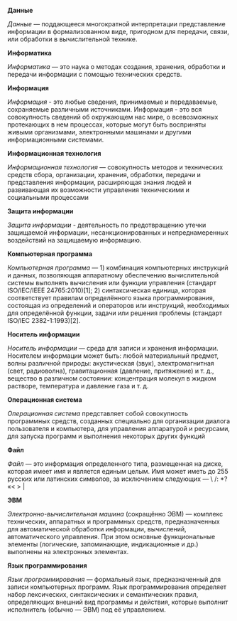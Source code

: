 **Данные**

*Данные* — поддающееся многократной интерпретации представление информации в формализованном виде, пригодном для передачи, связи, или обработки в вычислительной технике.

**Информатика**

*Информатика* — это наука о методах создания, хранения, обработки и передачи информации с помощью технических средств.

**Информация**

*Информация* - это любые сведения, принимаемые и передаваемые, сохраняемые различными источниками. Информация - это вся совокупность сведений об окружающем нас мире, о всевозможных протекающих в нем процессах, которые могут быть восприняты живыми организмами, электронными машинами и другими информационными системами.

**Информационная технология**

*Информационная технология* — совокупность методов и технических средств сбора, организации, хранения, обработки, передачи и представления информации, расширяющая знания людей и развивающая их возможности управления техническими и социальными процессами

**Защита информации**

*Защита информации* - деятельность по предотвращению утечки защищаемой информации, несанкционированных и непреднамеренных воздействий на защищаемую информацию.

**Компьютерная программа**

*Компьютерная программа* — 1) комбинация компьютерных инструкций и данных, позволяющая аппаратному обеспечению вычислительной системы выполнять вычисления или функции управления (стандарт ISO/IEC/IEEE 24765:2010)[1]; 2) синтаксическая единица, которая соответствует правилам определённого языка программирования, состоящая из определений и операторов или инструкций, необходимых для определённой функции, задачи или решения проблемы (стандарт ISO/IEC 2382-1:1993)[2].

**Носитель информации**

*Носитель информации* — среда для записи и хранения информации. Носителем информации может быть: любой материальный предмет, волны различной природы: акустическая (звук), электромагнитная (свет, радиоволна), гравитационная (давление, притяжение) и т. д., вещество в различном состоянии: концентрация молекул в жидком растворе, температура и давление газа и т. д.

**Операционная система**

*Операционная система* представляет собой совокупность программных средств, созданных специально для организации диалога пользователя и компьютера, для управления аппаратурой и ресурсами, для запуска программ и выполнения некоторых других функций

**Файл**

*Файл* — это информация определенного типа, размещенная на диске, которая имеет имя и является единым целым. Имя может иметь до 255 русских или латинских символов, за исключением следующих — \ /: *? «< > |

**ЭВМ**

*Электронно-вычислительная машина* (сокращённо ЭВМ) — комплекс технических, аппаратных и программных средств, предназначенных для автоматической обработки информации, вычислений, автоматического управления. При этом основные функциональные элементы (логические, запоминающие, индикационные и др.) выполнены на электронных элементах.

**Язык программирования**

*Язык программирования* — формальный язык, предназначенный для записи компьютерных программ. Язык программирования определяет набор лексических, синтаксических и семантических правил, определяющих внешний вид программы и действия, которые выполнит исполнитель (обычно — ЭВМ) под её управлением.
